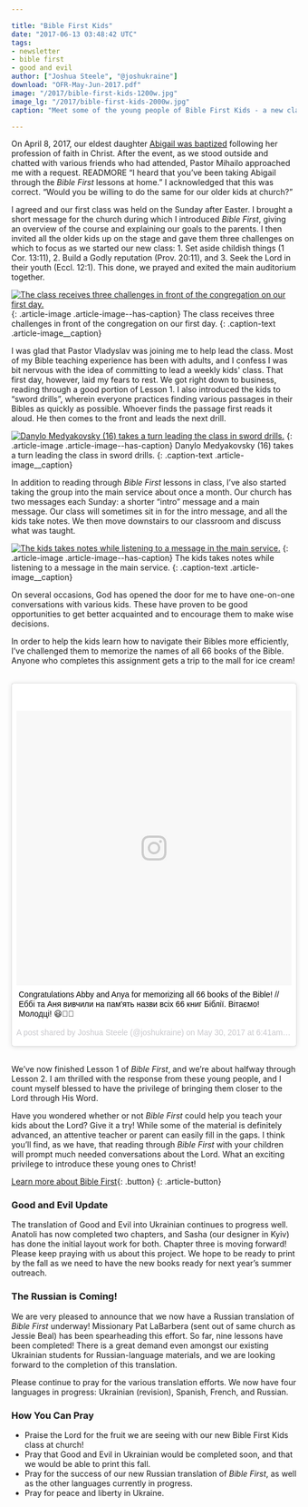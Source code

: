 ```yaml
---

title: "Bible First Kids"
date: "2017-06-13 03:48:42 UTC"
tags:
- newsletter
- bible first
- good and evil
author: ["Joshua Steele", "@joshukraine"]
download: "OFR-May-Jun-2017.pdf"
image: "/2017/bible-first-kids-1200w.jpg"
image_lg: "/2017/bible-first-kids-2000w.jpg"
caption: "Meet some of the young people of Bible First Kids - a new class we’ve started at our church here in L’viv. From the left: Pastor Vladyslav (with Sofia), Abigail, Joshua (back), Anya, Bohdan, Timothy, Anya, Matthew, Maria."

---
```


On April 8, 2017, our eldest daughter [Abigail was baptized](https://youtu.be/uK3PKNu_alw) following her profession of faith in Christ. After the event, as we stood outside and chatted with various friends who had attended, Pastor Mihailo approached me with a request. READMORE “I heard that you’ve been taking Abigail through the *Bible First* lessons at home.” I acknowledged that this was correct. “Would you be willing to do the same for our older kids at church?”

I agreed and our first class was held on the Sunday after Easter. I brought a short message for the church during which I introduced *Bible First*, giving an overview of the course and explaining our goals to the parents. I then invited all the older kids up on the stage and gave them three challenges on which to focus as we started our new class: 1. Set aside childish things (1 Cor. 13:11), 2. Build a Godly reputation (Prov. 20:11), and 3. Seek the Lord in their youth (Eccl. 12:1). This done, we prayed and exited the main auditorium together.

[![The class receives three challenges in front of the congregation on our first day.](https://d21yo20tm8bmc2.cloudfront.net/2017/challenge-550w.jpg)](https://d21yo20tm8bmc2.cloudfront.net/2017/challenge-1440w.jpg)
{: .article-image .article-image--has-caption}
The class receives three challenges in front of the congregation on our first day.
{: .caption-text .article-image__caption}

I was glad that Pastor Vladyslav was joining me to help lead the class. Most of my Bible teaching experience has been with adults, and I confess I was bit nervous with the idea of committing to lead a weekly kids' class. That first day, however, laid my fears to rest. We got right down to business, reading through a good portion of Lesson 1. I also introduced the kids to “sword drills”, wherein everyone practices finding various passages in their Bibles as quickly as possible. Whoever finds the passage first reads it aloud. He then comes to the front and leads the next drill.

[![Danylo Medyakovsky (16) takes a turn leading the class in sword drills.](https://d21yo20tm8bmc2.cloudfront.net/2017/sword-drills-550w.jpg)](https://d21yo20tm8bmc2.cloudfront.net/2017/sword-drills-2000w.jpg)
{: .article-image .article-image--has-caption}
Danylo Medyakovsky (16) takes a turn leading the class in sword drills.
{: .caption-text .article-image__caption}

In addition to reading through *Bible First* lessons in class, I’ve also started taking the group into the main service about once a month. Our church has two messages each Sunday: a shorter “intro” message and a main message. Our class will sometimes sit in for the intro message, and all the kids take notes. We then move downstairs to our classroom and discuss what was taught.

[![The kids takes notes while listening to a message in the main service.](https://d21yo20tm8bmc2.cloudfront.net/2017/taking-notes-550w.jpg)](https://d21yo20tm8bmc2.cloudfront.net/2017/taking-notes-2000w.jpg)
{: .article-image .article-image--has-caption}
The kids takes notes while listening to a message in the main service.
{: .caption-text .article-image__caption}

On several occasions, God has opened the door for me to have one-on-one conversations with various kids. These have proven to be good opportunities to get better acquainted and to encourage them to make wise decisions.

In order to help the kids learn how to navigate their Bibles more efficiently, I’ve challenged them to memorize the names of all 66 books of the Bible. Anyone who completes this assignment gets a trip to the mall for ice cream!

<br>
<blockquote class="instagram-media" data-instgrm-captioned data-instgrm-version="7" style=" background:#FFF; border:0; border-radius:3px; box-shadow:0 0 1px 0 rgba(0,0,0,0.5),0 1px 10px 0 rgba(0,0,0,0.15); margin: 1px; max-width:658px; padding:0; width:99.375%; width:-webkit-calc(100% - 2px); width:calc(100% - 2px);"><div style="padding:8px;"> <div style=" background:#F8F8F8; line-height:0; margin-top:40px; padding:49.76851851851852% 0; text-align:center; width:100%;"> <div style=" background:url(data:image/png;base64,iVBORw0KGgoAAAANSUhEUgAAACwAAAAsCAMAAAApWqozAAAABGdBTUEAALGPC/xhBQAAAAFzUkdCAK7OHOkAAAAMUExURczMzPf399fX1+bm5mzY9AMAAADiSURBVDjLvZXbEsMgCES5/P8/t9FuRVCRmU73JWlzosgSIIZURCjo/ad+EQJJB4Hv8BFt+IDpQoCx1wjOSBFhh2XssxEIYn3ulI/6MNReE07UIWJEv8UEOWDS88LY97kqyTliJKKtuYBbruAyVh5wOHiXmpi5we58Ek028czwyuQdLKPG1Bkb4NnM+VeAnfHqn1k4+GPT6uGQcvu2h2OVuIf/gWUFyy8OWEpdyZSa3aVCqpVoVvzZZ2VTnn2wU8qzVjDDetO90GSy9mVLqtgYSy231MxrY6I2gGqjrTY0L8fxCxfCBbhWrsYYAAAAAElFTkSuQmCC); display:block; height:44px; margin:0 auto -44px; position:relative; top:-22px; width:44px;"></div></div> <p style=" margin:8px 0 0 0; padding:0 4px;"> <a href="https://www.instagram.com/p/BUt_JB0jAIj/" style=" color:#000; font-family:Arial,sans-serif; font-size:14px; font-style:normal; font-weight:normal; line-height:17px; text-decoration:none; word-wrap:break-word;" target="_blank">Congratulations Abby and Anya for memorizing all 66 books of the Bible! // Еббі та Аня вивчили на пам&#39;ять назви всіх 66 книг Біблії. Вітаємо! Молодці! 😃🙌🏻</a></p> <p style=" color:#c9c8cd; font-family:Arial,sans-serif; font-size:14px; line-height:17px; margin-bottom:0; margin-top:8px; overflow:hidden; padding:8px 0 7px; text-align:center; text-overflow:ellipsis; white-space:nowrap;">A post shared by Joshua Steele (@joshukraine) on <time style=" font-family:Arial,sans-serif; font-size:14px; line-height:17px;" datetime="2017-05-30T13:41:41+00:00">May 30, 2017 at 6:41am PDT</time></p></div></blockquote>
<script async defer src="//platform.instagram.com/en_US/embeds.js"></script>
<br>

We’ve now finished Lesson 1 of *Bible First*, and we’re about halfway through Lesson 2. I am thrilled with the response from these young people, and I count myself blessed to have the privilege of bringing them closer to the Lord through His Word.

Have you wondered whether or not *Bible First* could help you teach your kids about the Lord? Give it a try! While some of the material is definitely advanced, an attentive teacher or parent can easily fill in the gaps. I think you’ll find, as we have, that reading through *Bible First* with your children will prompt much needed conversations about the Lord. What an exciting privilege to introduce these young ones to Christ!

[Learn more about Bible First](https://getbiblefirst.com/){: .button}
{: .article-button}

### Good and Evil Update

The translation of Good and Evil into Ukrainian continues to progress well. Anatoli has now completed two chapters, and Sasha (our designer in Kyiv) has done the initial layout work for both. Chapter three is moving forward! Please keep praying with us about this project. We hope to be ready to print by the fall as we need to have the new books ready for next year’s summer outreach.

### The Russian is Coming!

We are very pleased to announce that we now have a Russian translation of *Bible First* underway! Missionary Pat LaBarbera (sent out of same church as Jessie Beal) has been spearheading this effort. So far, nine lessons have been completed! There is a great demand even amongst our existing Ukrainian students for Russian-language materials, and we are looking forward to the completion of this translation.

Please continue to pray for the various translation efforts. We now have four languages in progress: Ukrainian (revision), Spanish, French, and Russian.

### How You Can Pray

- Praise the Lord for the fruit we are seeing with our new Bible First Kids class at church!
- Pray that Good and Evil in Ukrainian would be completed soon, and that we would be able to print this fall.
- Pray for the success of our new Russian translation of *Bible First*, as well as the other languages currently in progress.
- Pray for peace and liberty in Ukraine.
